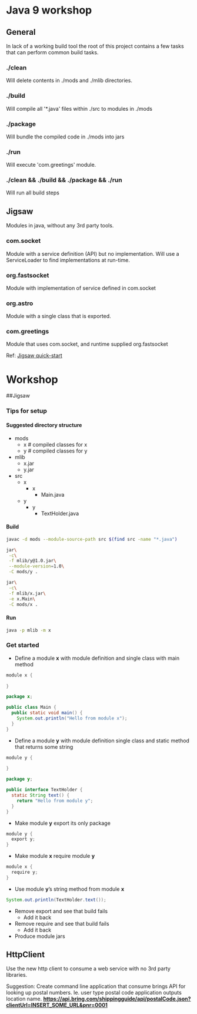 # Java 9 workshop

## General

In lack of a working build tool the root of this project contains a few tasks
that can perform common build tasks.

### ./clean
Will delete contents in ./mods and ./mlib directories.

### ./build
Will compile all '*.java' files within ./src to modules in ./mods

### ./package
Will bundle the compiled code in ./mods into jars

### ./run
Will execute 'com.greetings' module.

### ./clean && ./build && ./package && ./run
Will run all build steps

## Jigsaw

Modules in java, without any 3rd party tools. 

### com.socket
Module with a service definition (API) but no implementation. Will use a ServiceLoader to find implementations at run-time.

### org.fastsocket
Module with implementation of service defined in com.socket

### org.astro
Module with a single class that is exported.

### com.greetings
Module that uses com.socket, and runtime supplied org.fastsocket

Ref: [Jigsaw quick-start](http://openjdk.java.net/projects/jigsaw/quick-start)

# Workshop
##Jigsaw

### Tips for setup
#### Suggested directory structure
- mods
  - x # compiled classes for x
  - y # compiled classes for y
- mlib
  - x.jar
  - y.jar
- src
  - x
    - x
      - Main.java
  - y
    - y
      - TextHolder.java      

#### Build
```sh
javac -d mods --module-source-path src $(find src -name "*.java")

jar\
 -c\
 -f mlib/y@1.0.jar\
 --module-version=1.0\
 -C mods/y .

jar\
 -c\
 -f mlib/x.jar\
 -e x.Main\
 -C mods/x .
```

#### Run 
```sh
java -p mlib -m x
```

### Get started 

- Define a module **x** with module definition and single class with main method
```java
module x {
  
}
```
```java
package x;

public class Main { 
  public static void main() {
    System.out.println("Hello from module x");
  } 
} 
```
- Define a module **y** with module definition single class and static method that returns some string
```java
module y {
  
}
```
```java
package y;

public interface TextHolder { 
  static String text() {
    return "Hello from module y";
  } 
} 
```
- Make module **y** export its only package
```java
module y {
  export y; 
}
```
- Make module **x** require module **y**
```java
module x {
  require y; 
}
```
- Use module **y**’s string method from module **x**
```java
System.out.println(TextHolder.text());
```
- Remove export and see that build fails
  - Add it back
- Remove require and see that build fails
  - Add it back
- Produce module jars

## HttpClient

Use the new http client to consume a web service with no 3rd party libraries.

Suggestion: Create command line application that consume brings API for looking up postal numbers. Ie. user type postal code application outputs location name.
**https://api.bring.com/shippingguide/api/postalCode.json?clientUrl=INSERT_SOME_URL&pnr=0001**



           

